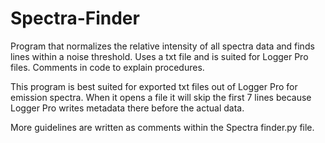 # Spectra-Finder
Program that normalizes the relative intensity of all spectra data and finds lines within a noise threshold. Uses a txt file and is suited for Logger Pro files. Comments in code to explain procedures.


This program is best suited for exported txt files out of Logger Pro for emission spectra. 
When it opens a file it will skip the first 7 lines because Logger Pro writes metadata there before the actual data.

More guidelines are written as comments within the Spectra finder.py file.
